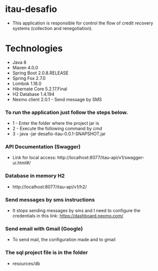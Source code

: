 # itau-desafio

- This application is responsible for 
control the flow of credit recovery systems (collection and renegotiation).

# Technologies

- Java 8
- Maven 4.0.0
- Spring Boot 2.0.8.RELEASE
- Spring Fox 2.7.0
- Lombok 1.18.0
- Hibernate Core 5.2.17.Final
- H2 Database 1.4.194
- Nexmo client 2.0.1 - Send message by SMS

### To run the application just follow the steps below.

- 1 - Enter the folder where the project jar is
- 2 - Execute the following command by cmd
- 3 - java -jar desafio-itau-0.0.1-SNAPSHOT.jar

### API Documentation (Swagger)
- Link for local access: http://localhost:8077/itau-api/v1/swagger-ui.html#/

### Database in memory H2
- http://localhost:8077/itau-api/v1/h2/

### Send messages by sms instructions
- It stops sending messages by sms and I need to configure the credentials in this link: https://dashboard.nexmo.com/

### Send email with Gmail (Google)
- To send mail, the configuration made and to gmail

### The sql project file is in the folder
- resources/db